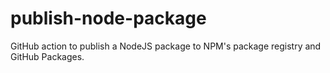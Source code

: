 # publish-node-package
GitHub action to publish a NodeJS package to NPM's package registry and GitHub Packages.

